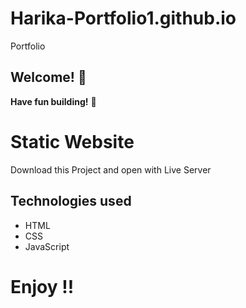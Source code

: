 # Harika-Portfolio1.github.io
Portfolio
## Welcome! 👋

**Have fun building!** 🚀
# Static Website
Download this Project and open with Live Server

## Technologies used

* HTML
* CSS
* JavaScript

# Enjoy !!
